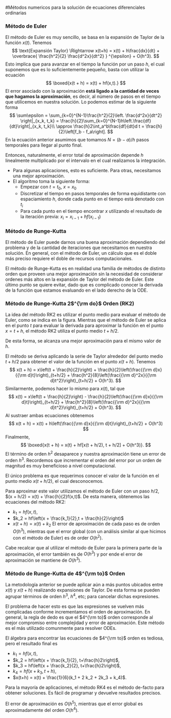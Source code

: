 #Métodos numericos para la solución de ecuaciones diferenciales ordinarias

### Método de Euler

El método de Euler es muy sencillo, se basa en la expansión de Taylor de la función $x(t)$. Tenemos
$$
\text{Expansión Taylor} \Rightarrow x(t+h) = x(t) + h\frac{dx}{dt} + \overbrace{ \frac{h^2}{2} \frac{d^2x}{dt^2} } ^{\epsilon} + O(h^3).
$$
Esto implica que para avanzar en el tiempo la función por un paso $h$, el cual suponemos que es lo suficientemente pequeño, basta con utilizar la ecuación
$$
\boxed{x(t + h) = x(t) + hf(x,t).}
$$
El error asociado con la aproximación **está ligado a la cantidad de veces que hagamos la aproximación**, es decir, al número de pasos en el tiempo que utilicemos en nuestra solución. Lo podemos estimar de la siguiente forma
$$
\sum\epsilon = \sum_{k=0}^{N-1}\frac{h^2}{2}\left. \frac{d^2x}{dt^2} \right|_{x_k, t_k} = \frac{h}{2}\sum_{k=0}^{N-1}h\left.\frac{df}{dt}\right|_{x_k, t_k}\\
\approx \frac{h}2\int_a^b\frac{df}{dt}d t = \frac{h}{2}\left[f_b - f_a\right].
$$
En la ecuación anterior asumimos que tomamos $N = (b-a)/h$ pasos temporales para llegar al punto final.

Entonces, naturalmente, el error total de aproximación depende $h$ linealmente multiplicado por el intervalo en el cual realizamos la integración.

* Para algunas aplicaciones, esto es suficiente. Para otras, necesitamos una mejor aproximación.
* El algoritmo toma la siguiente forma:
  - Empezar con $t = t_0$, $x = x_0$
  - Discretizar el tiempo en pasos temporales de forma equidistante con espaciamiento $h$, donde cada punto en el tiempo está denotado con $t_i$
  - Para cada punto en el tiempo encontrar $x$ utilizando el resultado de la iteración previa: $x_i = x_{i-1} + hf(x_{i-1})$
### Método de Runge-Kutta

El método de Euler puede darnos una buena aproximación dependiendo del problema y de la cantidad de iteraciones que necesitamos en nuestra solución. En general, con el método de Euler, un cálculo que es el doble más preciso requiere el doble de recursos computacionales.

El método de Runge-Kutta es en realidad una familia de métodos de distinto orden que proveen una mejor aproximación sin la necesidad de considerar ordenes más altos en la expansión de Taylor del método de Euler. Este último punto se quiere evitar, dado que es complicado conocer la derivada de la función que estamos evaluando en el lado derecho de la ODE.

### Método de Runge-Kutta 2$^{\rm do}$ Orden (RK2)

La idea del método RK2 es utilizar el punto medio para evaluar el método de Euler, como se indica en la figura. Mientras que el método de Euler se aplica en el punto $t$ para evaluar la derivada para aproximar la función en el punto $x = t + h$, el método RK2 utiliza el punto medio $t + h/2$. 

De esta forma, se alcanza una mejor aproximación para el mismo valor de $h$.

El método se deriva aplicando la serie de Taylor alrededor del punto medio $t + h/2$ para obtener el valor de la función en el punto $x(t + h)$. Tenemos
$$
x(t + h) = x\left(t + \frac{h}{2}\right) + \frac{h}{2}\left(\frac{{\rm d}x}{{\rm d}t}\right)_{t+h/2} + \frac{h^2}{8}\left(\frac{{\rm d}^2x}{{\rm d}t^2}\right)_{t+h/2} + O(h^3).
$$
Similarmente, podemos hacer lo mismo para $x(t)$, tal que
$$
x(t) = x\left(t + \frac{h}{2}\right) - \frac{h}{2}\left(\frac{{\rm d}x}{{\rm d}t}\right)_{t+h/2} + \frac{h^2}{8}\left(\frac{{\rm d}^2x}{{\rm d}t^2}\right)_{t+h/2} + O(h^3).
$$
Al sustraer ambas ecuaciones obtenemos
$$
x(t + h) = x(t) + h\left(\frac{{\rm d}x}{{\rm d}t}\right)_{t+h/2} + O(h^3)
$$
Finalmente,
$$
\boxed{x(t + h) = x(t) + hf[x(t + h/2), t + h/2] + O(h^3)}.
$$
El término de orden $h^2$ desaparece y nuestra aproximación tiene un error de orden $h^3$. Recordemos que incrementar el orden del error por un orden de magnitud es muy beneficioso a nivel computacional. 

El único problema es que requerimos conocer el valor de la función en el punto medio $x(t + h/2)$, el cual desconocemos.

Para aproximar este valor utilizamos el método de Euler con un paso $h/2$, $(x + h/2) = x(t) + \frac{h}{2}f(x,t)$. De esta manera, obtenemos las ecuaciones del método RK2:
* $k_1 = hf(x,t),$
* $k_2 = hf\left(x + \frac{k_1}{2},t + \frac{h}{2}\right)$
* $x(t + h) = x(t) + k_2$
El error de aproximación de cada paso es de orden $O(h^3)$, mientras que el error global (con un análisis similar al que hicimos con el método de Euler) es de order $O(h^2)$. 

Cabe recalcar que al utilizar el método de Euler para la primera parte de la aproximación, el error también es de $O(h^3)$ y por ende el error de aproximación se mantiene de $O(h^3)$.

### Método de Runge-Kutta de 4$^{\rm to}$ Orden

La metodología anterior se puede aplicar aún a más puntos ubicados entre $x(t)$ y $x(t + h)$ realizando expansiones de Taylor. De esta forma se pueden agrupar términos de orden $h^3$, $h^4$, etc; para cancelar dichas expresiones. 

El problema de hacer esto es que las expresiones se vuelven más complicadas conforme incrementamos el orden de aproximación. En general, la regla de dedo es que el $4^{\rm to}$ orden corresponde al mejor compromiso entre complejidad y error de aproximación. Este método es el más utilizado comunmente para resolver ODEs. 

El álgebra para encontrar las ecuaciones de $4^{\rm to}$ orden es tediosa, pero el resultado final es
* $k_1 = hf(x, t)$,
* $k_2 = hf\left(x + \frac{k_1}{2}, t+\frac{h}2\right)$,
* $k_3 = hf\left(x + \frac{k_2}{2}, t+\frac{h}2\right)$,
* $k_4 = hf\left(x + k_3, t + h \right)$,
* $x(t+h) = x(t) + \frac{1}{6}(k_1 + 2 k_2 + 2k_3 + k_4)$.

Para la mayoría de aplicaciones, el método RK4 es el método de-facto para obtener soluciones. Es fácil de programar y devuelve resultados precisos. 

El error de aproximación es $O(h^5)$, mientras que el error global es aproximadamente del orden $O(h^4)$.
